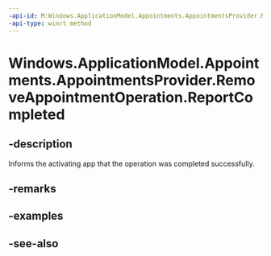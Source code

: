 ----api-id: M:Windows.ApplicationModel.Appointments.AppointmentsProvider.RemoveAppointmentOperation.ReportCompleted
-api-type: winrt method
---<!-- Method syntaxpublic void ReportCompleted()--># Windows.ApplicationModel.Appointments.AppointmentsProvider.RemoveAppointmentOperation.ReportCompleted## -descriptionInforms the activating app that the operation was completed successfully.## -remarks## -examples## -see-also